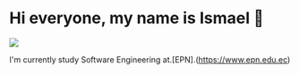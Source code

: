 # Hi everyone, my name is Ismael 👋
![](https://visitor-badge.glitch.me/badge?page_id=IsmaelToaquiza.IsmaelToaquiza)

I'm currently study Software Engineering at.[EPN].(https://www.epn.edu.ec)
